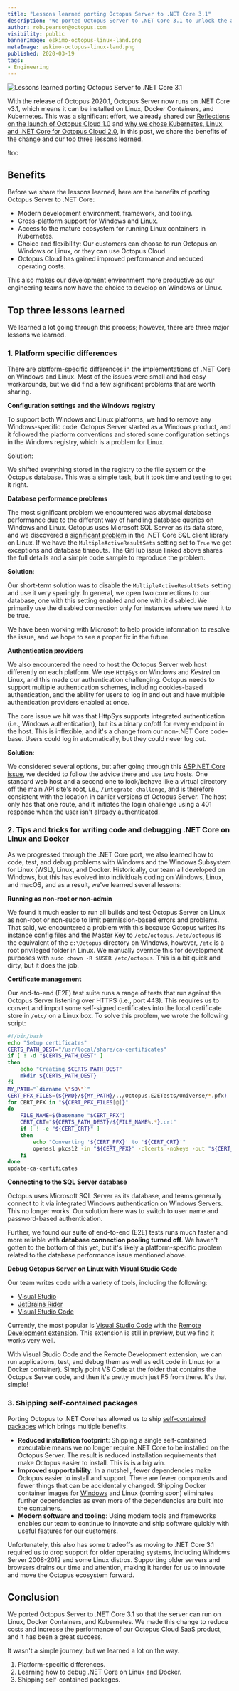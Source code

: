 ```yaml
---
title: "Lessons learned porting Octopus Server to .NET Core 3.1"
description: "We ported Octopus Server to .NET Core 3.1 to unlock the ability to run on Linux, Docker Containers, and Kubernetes. This post shares lessons learned along the way."
author: rob.pearson@octopus.com
visibility: public
bannerImage: eskimo-octopus-linux-land.png
metaImage: eskimo-octopus-linux-land.png
published: 2020-03-19
tags:
- Engineering
---
```


![Lessons learned porting Octopus Server to .NET Core 3.1](eskimo-octopus-linux-land.png)

With the release of Octopus 2020.1, Octopus Server now runs on .NET Core v3.1, which means it can be installed on Linux, Docker Containers, and Kubernetes. This was a significant effort, we already shared our [Reflections on the launch of Octopus Cloud 1.0](/blog/2019-10/octopus-cloud-1.0-reflections/index.md) and [why we chose Kubernetes, Linux, and .NET Core for Octopus Cloud 2.0](/blog/2019-11/octopus-cloud-v2-why-kubernetes/index.md), in this post, we share the benefits of the change and our top three lessons learned.

!toc

## Benefits

Before we share the lessons learned, here are the benefits of porting Octopus Server to .NET Core:

* Modern development environment, framework, and tooling. 
* Cross-platform support for Windows and Linux.
* Access to the mature ecosystem for running Linux containers in Kubernetes.
* Choice and flexibility: Our customers can choose to run Octopus on Windows or Linux, or they can use Octopus Cloud.
* Octopus Cloud has gained improved performance and reduced operating costs.

This also makes our development environment more productive as our engineering teams now have the choice to develop on Windows or Linux. 

## Top three lessons learned

We learned a lot going through this process; however, there are three major lessons we learned.

### 1. Platform specific differences

There are platform-specific differences in the implementations of .NET Core on Windows and Linux. Most of the issues were small and had easy workarounds, but we did find a few significant problems that are worth sharing.

**Configuration settings and the Windows registry**

To support both Windows and Linux platforms, we had to remove any Windows-specific code. Octopus Server started as a Windows product, and it followed the platform conventions and stored some configuration settings in the Windows registry, which is a problem for Linux.

Solution: 

We shifted everything stored in the registry to the file system or the Octopus database. This was a simple task, but it took time and testing to get it right.

**Database performance problems**

The most significant problem we encountered was abysmal database performance due to the different way of handling database queries on Windows and Linux. Octopus uses Microsoft SQL Server as its data store, and we discovered a [significant problem](https://github.com/dotnet/SqlClient/issues/422) in the .NET Core SQL client library on Linux. If we have the `MultipleActiveResultSets` setting set to `True` we get exceptions and database timeouts. The GitHub issue linked above shares the full details and a simple code sample to reproduce the problem. 

**Solution**: 

Our short-term solution was to disable the `MultipleActiveResultSets` setting and use it very sparingly. In general, we open two connections to our database, one with this setting enabled and one with it disabled. We primarily use the disabled connection only for instances where we need it to be true. 

We have been working with Microsoft to help provide information to resolve the issue, and we hope to see a proper fix in the future. 

**Authentication providers**

We also encountered the need to host the Octopus Server web host differently on each platform. We use `HttpSys` on Windows and _Kestrel_ on Linux, and this made our authentication challenging. Octopus needs to support multiple authentication schemes, including cookies-based authentication, and the ability for users to log in and out and have multiple authentication providers enabled at once.

The core issue we hit was that HttpSys supports integrated authentication (i.e., Windows authentication), but its a binary on/off for every endpoint in the host. This is inflexible, and it's a change from our non-.NET Core code-base. Users could log in automatically, but they could never log out. 

**Solution**: 

We considered several options, but after going through this [ASP.NET Core issue](https://github.com/dotnet/aspnetcore/issues/5888), we decided to follow the advice there and use two hosts. One standard web host and a second one to look/behave like a virtual directory off the main API site's root, i.e., `/integrate-challenge`, and is therefore consistent with the location in earlier versions of Octopus Server. The host only has that one route, and it initiates the login challenge using a 401 response when the user isn't already authenticated.

### 2. Tips and tricks for writing code and debugging .NET Core on Linux and Docker

As we progressed through the .NET Core port, we also learned how to code, test, and debug problems with Windows and the Windows Subsystem for Linux (WSL), Linux, and Docker. Historically, our team all developed on Windows, but this has evolved into individuals coding on Windows, Linux, and macOS, and as a result, we've learned several lessons:

**Running as non-root or non-admin**

We found it much easier to run all builds and test Octopus Server on Linux as non-root or non-sudo to limit permission-based errors and problems. That said, we encountered a problem with this because Octopus writes its instance config files and the Master Key to `/etc/octopus`. `/etc/octopus` is the equivalent of the `c:\Octopus` directory on Windows, however, `/etc` is a root privileged folder in Linux. We manually override this for development purposes with `sudo chown -R $USER /etc/octopus`. This is a bit quick and dirty, but it does the job. 

**Certificate management**

Our end-to-end (E2E) test suite runs a range of tests that run against the Octopus Server listening over HTTPS (i.e., port 443). This requires us to convert and import some self-signed certificates into the local certificate store in `/etc/` on a Linux box. To solve this problem, we wrote the following script:

```bash
#!/bin/bash
echo "Setup certificates"
CERTS_PATH_DEST="/usr/local/share/ca-certificates"
if [ ! -d "$CERTS_PATH_DEST" ]
then
    echo "Creating $CERTS_PATH_DEST"
    mkdir ${CERTS_PATH_DEST}
fi
MY_PATH="`dirname \"$0\"`"
CERT_PFX_FILES=(${PWD}/${MY_PATH}/../Octopus.E2ETests/Universe/*.pfx)
for CERT_PFX in "${CERT_PFX_FILES[@]}"
do
    FILE_NAME=$(basename "$CERT_PFX")
    CERT_CRT="${CERTS_PATH_DEST}/${FILE_NAME%.*}.crt"
	if [ ! -e "${CERT_CRT}" ]
    then
        echo "Converting '${CERT_PFX}' to '${CERT_CRT}'"
        openssl pkcs12 -in "${CERT_PFX}" -clcerts -nokeys -out "${CERT_CRT}" -passin pass:password
    fi
done
update-ca-certificates
```

**Connecting to the SQL Server database**

Octopus uses Microsoft SQL Server as its database, and teams generally connect to it via integrated Windows authentication on Windows Servers. This no longer works. Our solution here was to switch to user name and password-based authentication. 

Further, we found our suite of end-to-end (E2E) tests runs much faster and more reliable with **database connection pooling turned off**. We haven't gotten to the bottom of this yet, but it's likely a platform-specific problem related to the database performance issue mentioned above.

**Debug Octopus Server on Linux with Visual Studio Code**

Our team writes code with a variety of tools, including the following:

* [Visual Studio](https://visualstudio.microsoft.com/vs/)
* [JetBrains Rider](https://www.jetbrains.com/rider/)
* [Visual Studio Code](https://code.visualstudio.com)

Currently, the most popular is [Visual Studio Code](https://code.visualstudio.com/) with the [Remote Development extension](https://aka.ms/vscode-remote/download/extension). This extension is still in preview, but we find it works very well.

With Visual Studio Code and the Remote Development extension, we can run applications, test, and debug them as well as edit code in Linux (or a Docker container).  Simply point VS Code at the folder that contains the Octopus Server code, and then it's pretty much just F5 from there. It's that simple!

### 3. Shipping self-contained packages

Porting Octopus to .NET Core has allowed us to ship [self-contained packages](https://www.hanselman.com/blog/MakingATinyNETCore30EntirelySelfcontainedSingleExecutable.aspx) which brings multiple benefits.

- **Reduced installation footprint**: Shipping a single self-contained executable means we no longer require .NET Core to be installed on the Octopus Server. The result is reduced installation requirements that make Octopus easier to install. This is is a big win.
- **Improved supportability**: In a nutshell, fewer dependencies make Octopus easier to install and support. There are fewer components and fewer things that can be accidentally changed. Shipping Docker container images for [Windows](https://hub.docker.com/r/octopusdeploy/octopusdeploy) and Linux (coming soon) eliminates further dependencies as even more of the dependencies are built into the containers. 
- **Modern software and tooling**: Using modern tools and frameworks enables our team to continue to innovate and ship software quickly with useful features for our customers. 

Unfortunately, this also has some tradeoffs as moving to .NET Core 3.1 required us to drop support for older operating systems, including Windows Server 2008-2012 and some Linux distros. Supporting older servers and browsers drains our time and attention, making it harder for us to innovate and move the Octopus ecosystem forward. 

## Conclusion

We ported Octopus Server to .NET Core 3.1 so that the server can run on Linux, Docker Containers, and Kubernetes. We made this change to reduce costs and increase the performance of our Octopus Cloud SaaS product, and it has been a great success. 

It wasn't a simple journey, but we learned a lot on the way.

1. Platform-specific differences.
2. Learning how to debug .NET Core on Linux and Docker.
3. Shipping self-contained packages.

